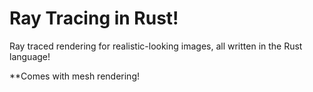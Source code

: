 # Ray Tracing in Rust!

Ray traced rendering for realistic-looking images, all written in the Rust language!

**Comes with mesh rendering!